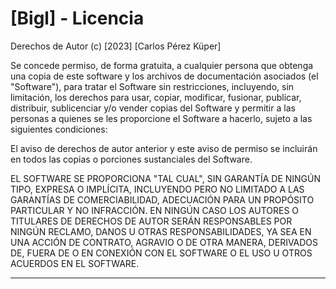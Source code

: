 # [Bigl] - Licencia

Derechos de Autor (c) [2023] [Carlos Pérez Küper]

Se concede permiso, de forma gratuita, a cualquier persona que obtenga una copia
de este software y los archivos de documentación asociados (el "Software"), para tratar
el Software sin restricciones, incluyendo, sin limitación, los derechos
para usar, copiar, modificar, fusionar, publicar, distribuir, sublicenciar y/o vender
copias del Software y permitir a las personas a quienes se les proporcione el Software
a hacerlo, sujeto a las siguientes condiciones:

El aviso de derechos de autor anterior y este aviso de permiso se incluirán en todos
las copias o porciones sustanciales del Software.

EL SOFTWARE SE PROPORCIONA "TAL CUAL", SIN GARANTÍA DE NINGÚN TIPO, EXPRESA O
IMPLÍCITA, INCLUYENDO PERO NO LIMITADO A LAS GARANTÍAS DE COMERCIABILIDAD,
ADECUACIÓN PARA UN PROPÓSITO PARTICULAR Y NO INFRACCIÓN. EN NINGÚN CASO
LOS AUTORES O TITULARES DE DERECHOS DE AUTOR SERÁN RESPONSABLES POR NINGÚN RECLAMO,
DANOS U OTRAS RESPONSABILIDADES, YA SEA EN UNA ACCIÓN DE CONTRATO,
AGRAVIO O DE OTRA MANERA, DERIVADOS DE, FUERA DE O EN CONEXIÓN CON EL SOFTWARE O EL USO
U OTROS ACUERDOS EN EL SOFTWARE.

---

